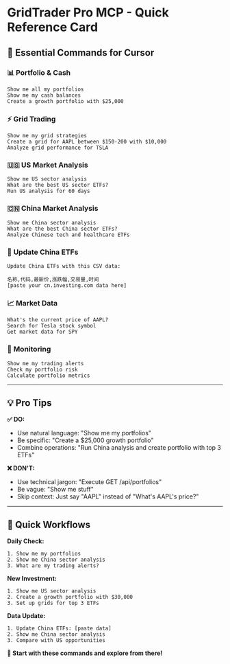 # GridTrader Pro MCP - Quick Reference Card

## 🚀 Essential Commands for Cursor

### 📊 **Portfolio & Cash**
```
Show me all my portfolios
Show me my cash balances  
Create a growth portfolio with $25,000
```

### ⚡ **Grid Trading**
```
Show me my grid strategies
Create a grid for AAPL between $150-200 with $10,000
Analyze grid performance for TSLA
```

### 🇺🇸 **US Market Analysis**
```
Show me US sector analysis
What are the best US sector ETFs?
Run US analysis for 60 days
```

### 🇨🇳 **China Market Analysis**
```
Show me China sector analysis
What are the best China sector ETFs?
Analyze Chinese tech and healthcare ETFs
```

### 🔄 **Update China ETFs**
```
Update China ETFs with this CSV data:

名称,代码,最新价,涨跌幅,交易量,时间
[paste your cn.investing.com data here]
```

### 📈 **Market Data**
```
What's the current price of AAPL?
Search for Tesla stock symbol
Get market data for SPY
```

### 🚨 **Monitoring**
```
Show me my trading alerts
Check my portfolio risk
Calculate portfolio metrics
```

---

## 💡 **Pro Tips**

**✅ DO:**
- Use natural language: "Show me my portfolios"
- Be specific: "Create a $25,000 growth portfolio"
- Combine operations: "Run China analysis and create portfolio with top 3 ETFs"

**❌ DON'T:**
- Use technical jargon: "Execute GET /api/portfolios"
- Be vague: "Show me stuff"
- Skip context: Just say "AAPL" instead of "What's AAPL's price?"

---

## 🎯 **Quick Workflows**

**Daily Check:**
```
1. Show me my portfolios
2. Show me China sector analysis  
3. What are my trading alerts?
```

**New Investment:**
```
1. Show me US sector analysis
2. Create a growth portfolio with $30,000
3. Set up grids for top 3 ETFs
```

**Data Update:**
```
1. Update China ETFs: [paste data]
2. Show me China sector analysis
3. Compare with US opportunities
```

**🚀 Start with these commands and explore from there!**
